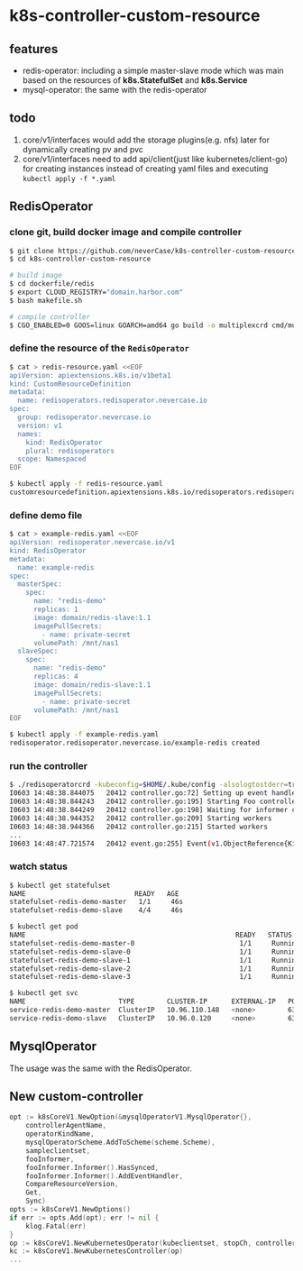 # k8s-controller-custom-resource

## features
- redis-operator: including a simple master-slave mode which was main based on the resources of **k8s.StatefulSet** and **k8s.Service**
- mysql-operator: the same with the redis-operator

## todo
1. core/v1/interfaces would add the storage plugins(e.g. nfs) later for dynamically creating pv and pvc
2. core/v1/interfaces need to add api/client(just like kubernetes/client-go) for creating instances instead of creating yaml files and executing `kubectl apply -f *.yaml`


## RedisOperator

### clone git, build docker image and compile controller
```sh
$ git clone https://github.com/neverCase/k8s-controller-custom-resource.git
$ cd k8s-controller-custom-resource 

# build image
$ cd dockerfile/redis
$ export CLOUD_REGISTRY="domain.harbor.com"
$ bash makefile.sh

# compile controller
$ CGO_ENABLED=0 GOOS=linux GOARCH=amd64 go build -o multiplexcrd cmd/multiplex/main.go
```

### define the resource of the `RedisOperator`
```sh
$ cat > redis-resource.yaml <<EOF
apiVersion: apiextensions.k8s.io/v1beta1
kind: CustomResourceDefinition
metadata:
  name: redisoperators.redisoperator.nevercase.io
spec:
  group: redisoperator.nevercase.io
  version: v1
  names:
    kind: RedisOperator
    plural: redisoperators
  scope: Namespaced
EOF

$ kubectl apply -f redis-resource.yaml
customresourcedefinition.apiextensions.k8s.io/redisoperators.redisoperator.nevercase.io created
```

### define demo file
```sh
$ cat > example-redis.yaml <<EOF
apiVersion: redisoperator.nevercase.io/v1
kind: RedisOperator
metadata:
  name: example-redis
spec:
  masterSpec:
    spec:
      name: "redis-demo"
      replicas: 1
      image: domain/redis-slave:1.1
      imagePullSecrets:
        - name: private-secret
      volumePath: /mnt/nas1
  slaveSpec:
    spec:
      name: "redis-demo"
      replicas: 4
      image: domain/redis-slave:1.1
      imagePullSecrets:
        - name: private-secret
      volumePath: /mnt/nas1
EOF

$ kubectl apply -f example-redis.yaml
redisoperator.redisoperator.nevercase.io/example-redis created
```

### run the controller
```sh
$ ./redisoperatorcrd -kubeconfig=$HOME/.kube/config -alsologtostderr=true
I0603 14:48:38.844075   20412 controller.go:72] Setting up event handlers
I0603 14:48:38.844243   20412 controller.go:195] Starting Foo controller
I0603 14:48:38.844249   20412 controller.go:198] Waiting for informer caches to sync
I0603 14:48:38.944352   20412 controller.go:209] Starting workers
I0603 14:48:38.944366   20412 controller.go:215] Started workers
...
I0603 14:48:47.721574   20412 event.go:255] Event(v1.ObjectReference{Kind:"RedisOperator", ... type: 'Normal' reason: 'Synced' Foo synced successfully
```

### watch status
```sh
$ kubectl get statefulset
NAME                           READY   AGE
statefulset-redis-demo-master   1/1     46s
statefulset-redis-demo-slave    4/4     46s

$ kubectl get pod
NAME                                                    READY   STATUS      RESTARTS   AGE
statefulset-redis-demo-master-0                          1/1     Running     0          101s
statefulset-redis-demo-slave-0                           1/1     Running     0          101s
statefulset-redis-demo-slave-1                           1/1     Running     0          99s
statefulset-redis-demo-slave-2                           1/1     Running     0          98s
statefulset-redis-demo-slave-3                           1/1     Running     0          97s

$ kubectl get svc
NAME                       TYPE        CLUSTER-IP      EXTERNAL-IP   PORT(S)    AGE
service-redis-demo-master  ClusterIP   10.96.110.148   <none>        6379/TCP   4m38s
service-redis-demo-slave   ClusterIP   10.96.0.120     <none>        6379/TCP   4m38s
```

## MysqlOperator

The usage was the same with the RedisOperator. 


## New custom-controller
```go
opt := k8sCoreV1.NewOption(&mysqlOperatorV1.MysqlOperator{},
    controllerAgentName,
    operatorKindName,
    mysqlOperatorScheme.AddToScheme(scheme.Scheme),
    sampleclientset,
    fooInformer,
    fooInformer.Informer().HasSynced,
    fooInformer.Informer().AddEventHandler,
    CompareResourceVersion,
    Get,
    Sync)
opts := k8sCoreV1.NewOptions()
if err := opts.Add(opt); err != nil {
    klog.Fatal(err)
}
op := k8sCoreV1.NewKubernetesOperator(kubeclientset, stopCh, controllerAgentName, opts)
kc := k8sCoreV1.NewKubernetesController(op)
...
```